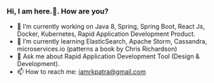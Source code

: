 ### Hi, I am here.👋. How are you?

- 🔭 I’m currently working on Java 8, Spring, Spring Boot, React Js, Docker, Kubernetes, Rapid Application Development Product.
- 🌱 I’m currently learning ElasticSearch, Apache Storm, Cassandra, microservices.io (patterns a book by Chris Richardson)
- 💬 Ask me about Rapid Application Development Tool (Design & Development).
- 📫 How to reach me: iamrkpatra@gmail.com


<!--
**rkpatra201/rkpatra201** is a ✨ _special_ ✨ repository because its `README.md` (this file) appears on your GitHub profile.

Here are some ideas to get you started:

- 🔭 I’m currently working on ...
- 🌱 I’m currently learning ...
- 👯 I’m looking to collaborate on ...
- 🤔 I’m looking for help with ...
- 💬 Ask me about ...
- 📫 How to reach me: ...
- 😄 Pronouns: ...
- ⚡ Fun fact: ...
-->

